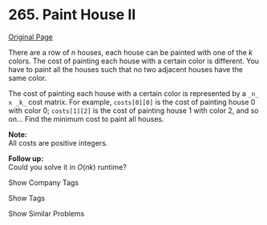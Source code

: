 # 265. Paint House II

[Original Page](https://leetcode.com/problems/paint-house-ii/)

There are a row of _n_ houses, each house can be painted with one of the _k_ colors. The cost of painting each house with a certain color is different. You have to paint all the houses such that no two adjacent houses have the same color.

The cost of painting each house with a certain color is represented by a `_n_ x _k_` cost matrix. For example, `costs[0][0]` is the cost of painting house 0 with color 0; `costs[1][2]` is the cost of painting house 1 with color 2, and so on... Find the minimum cost to paint all houses.

**Note:**  
All costs are positive integers.

**Follow up:**  
Could you solve it in _O_(_nk_) runtime?

<div>

<div id="company_tags" class="btn btn-xs btn-warning">Show Company Tags</div>

<span class="hidebutton" style="display: none;">[Facebook](/company/facebook/)</span></div>

<div>

<div id="tags" class="btn btn-xs btn-warning">Show Tags</div>

<span class="hidebutton" style="display: none;">[Dynamic Programming](/tag/dynamic-programming/)</span></div>

<div>

<div id="similar" class="btn btn-xs btn-warning">Show Similar Problems</div>

<span class="hidebutton" style="display: none;">[(M) Product of Array Except Self](/problems/product-of-array-except-self/) [(H) Sliding Window Maximum](/problems/sliding-window-maximum/) [(M) Paint House](/problems/paint-house/) [(E) Paint Fence](/problems/paint-fence/)</span></div>